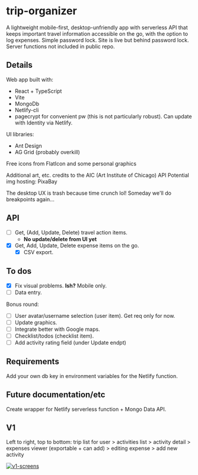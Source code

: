 # trip-organizer

A lightweight mobile-first, desktop-unfriendly app with serverless API that keeps important travel information accessible on the go, with the option to log expenses. Simple password lock.
Site is live but behind password lock. Server functions not included in public repo.

## Details

Web app built with:

-   React + TypeScript
-   Vite
-   MongoDb
-   Netlify-cli
-   pagecrypt for convenient pw (this is not particularly robust). Can update with Identity via Netlify.

UI libraries:

-   Ant Design
-   AG Grid (probably overkill)

Free icons from FlatIcon and some personal graphics

Additional art, etc. credits to the AIC (Art Institute of Chicago) API
Potential img hosting: PixaBay

The desktop UX is trash because time crunch lol! Someday we'll do breakpoints again...

## API

-   [ ] Get, (Add, Update, Delete) travel action items.
    -   **No update/delete from UI yet**
-   [x] Get, Add, Update, Delete expense items on the go.
    -   [x] CSV export.

## To dos

-   [x] Fix visual problems. **Ish?** Mobile only.
-   [ ] Data entry.

Bonus round:

-   [ ] User avatar/username selection (user item). Get req only for now.
-   [ ] Update graphics.
-   [ ] Integrate better with Google maps.
-   [ ] Checklist/todos (checklist item).
-   [ ] Add activity rating field (under Update endpt)

## Requirements

Add your own db key in environment variables for the Netlify function.

## Future documentation/etc

Create wrapper for Netlify serverless function + Mongo Data API.

## V1
Left to right, top to bottom: trip list for user > activities list > activity detail > expenses viewer (exportable + can add) > editing expense > add new activity

[![v1-screens](https://i.postimg.cc/bwGLX9nb/v1-screens.png)](https://i.postimg.cc/bwGLX9nb/v1-screens.png)
